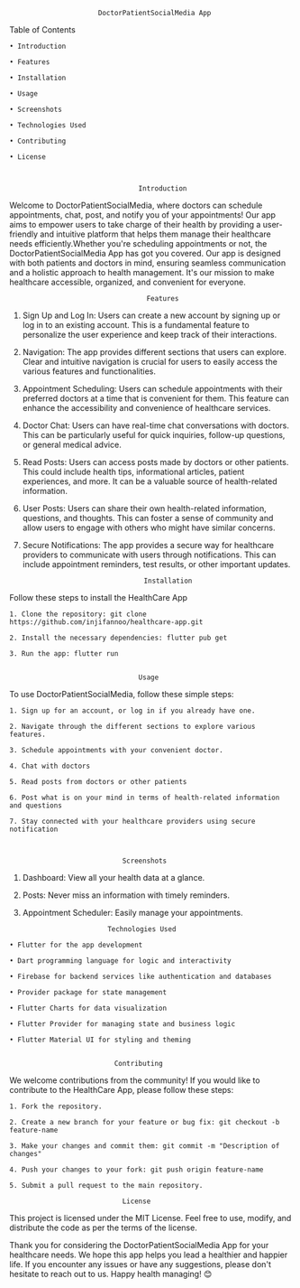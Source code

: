                           DoctorPatientSocialMedia App

 Table of Contents
 
    • Introduction
  
    • Features
    
    • Installation
    
    • Usage
    
    • Screenshots
    
    • Technologies Used
    
    • Contributing
    
    • License
    
                                    
                                    
                                    Introduction
                                    
Welcome to DoctorPatientSocialMedia, where doctors can schedule appointments, chat, post, and notify you of your appointments! 
Our app aims to empower users to take charge of their health by providing a user-friendly and intuitive platform that helps them manage their healthcare needs efficiently.Whether you're scheduling appointments or not, the DoctorPatientSocialMedia App has got you covered. Our app is designed with both patients and doctors in mind, ensuring seamless communication and a holistic approach to health management. It's our mission to make healthcare accessible, organized, and convenient for everyone.


                                      Features
1. Sign Up and Log In: Users can create a new account by signing up or log in to an existing account. This is a fundamental feature to personalize the user experience and keep track of their interactions.
2. Navigation: The app provides different sections that users can explore. Clear and intuitive navigation is crucial for users to easily access the various features and functionalities.
3. Appointment Scheduling: Users can schedule appointments with their preferred doctors at a time that is convenient for them. This feature can enhance the accessibility and convenience of healthcare services.
4. Doctor Chat: Users can have real-time chat conversations with doctors. This can be particularly useful for quick inquiries, follow-up questions, or general medical advice.
5. Read Posts: Users can access posts made by doctors or other patients. This could include health tips, informational articles, patient experiences, and more. It can be a valuable source of health-related information.
6. User Posts: Users can share their own health-related information, questions, and thoughts. This can foster a sense of community and allow users to engage with others who might have similar concerns.
7. Secure Notifications: The app provides a secure way for healthcare providers to communicate with users through notifications. This can include appointment reminders, test results, or other important updates.


                                     Installation
Follow these steps to install the HealthCare App

    1. Clone the repository: git clone https://github.com/injifannoo/healthcare-app.git
    
    2. Install the necessary dependencies: flutter pub get
    
    3. Run the app: flutter run

    
                                    Usage
To use DoctorPatientSocialMedia, follow these simple steps:

    1. Sign up for an account, or log in if you already have one.
    
    2. Navigate through the different sections to explore various features.
    
    3. Schedule appointments with your convenient doctor.
    
    4. Chat with doctors
    
    5. Read posts from doctors or other patients
    
    6. Post what is on your mind in terms of health-related information and questions
    
    7. Stay connected with your healthcare providers using secure notification


    
                                Screenshots
  1. Dashboard: View all your health data at a glance.
  
  2. Posts: Never miss an information with timely reminders.
  
  3. Appointment Scheduler: Easily manage your appointments.
  
 
                              Technologies Used
                              
    • Flutter for the app development
    
    • Dart programming language for logic and interactivity
    
    • Firebase for backend services like authentication and databases
    
    • Provider package for state management
    
    • Flutter Charts for data visualization
    
    • Flutter Provider for managing state and business logic
    
    • Flutter Material UI for styling and theming

    
                              Contributing
We welcome contributions from the community! If you would like to contribute to the HealthCare App, please follow these steps:

    1. Fork the repository.
    
    2. Create a new branch for your feature or bug fix: git checkout -b feature-name
    
    3. Make your changes and commit them: git commit -m "Description of changes"
    
    4. Push your changes to your fork: git push origin feature-name
    
    5. Submit a pull request to the main repository.
    
                                License
This project is licensed under the MIT License. Feel free to use, modify, and distribute the code as per the terms of the license.

Thank you for considering the DoctorPatientSocialMedia App for your healthcare needs. We hope this app helps you lead a healthier and happier life. If you encounter any issues or have any suggestions, please don't hesitate to reach out to us. Happy health managing! 😊
